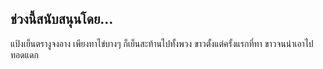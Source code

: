 ช่วงนี้สนับสนุนโดย…
-----

แป้งเย็นตรางูจงอาง เพียงทาไข่บางๆ ก็เย็นสะท้านไปทั้งพวง ขาวตั้งแต่ครั้งแรกที่ทา ขาวจนน่าเอาไปทอดแดก
